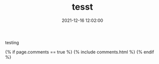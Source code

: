 ﻿---
layout: post
title: "tesst"
date: 2021-12-16 12:02:00
categories: "2007"
tags: pc witcher

---
testing

{% if page.comments == true %}
  {% include comments.html %}
{% endif %}